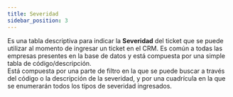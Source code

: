 ```yaml
---
title: Severidad
sidebar_position: 3
---
```


Es una tabla descriptiva para indicar la **Severidad** del ticket que se puede utilizar al momento de ingresar un ticket en el CRM. Es común a todas las empresas presentes en la base de datos y está compuesta por una simple tabla de código/descripción.  
Está compuesta por una parte de filtro en la que se puede buscar a través del código o la descripción de la severidad, y por una cuadrícula en la que se enumerarán todos los tipos de severidad ingresados.